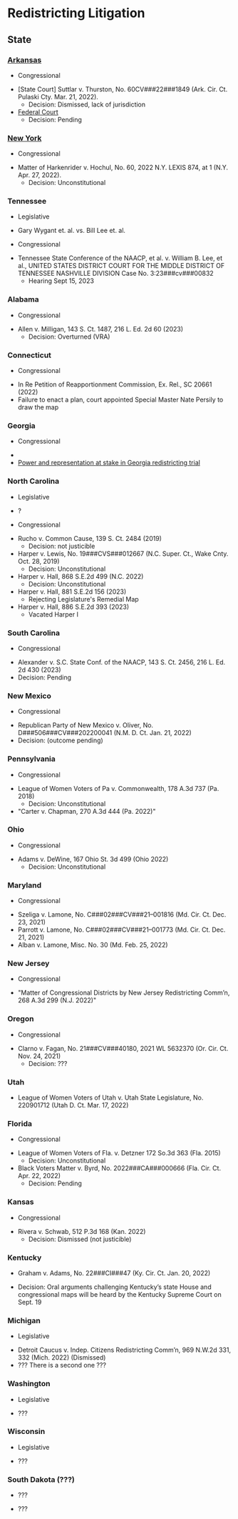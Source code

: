 # Redistricting Litigation

## State

### [Arkansas](https://github.com/jcervas/districting/tree/master/Case%20Briefs/Arkansas)
-  Congressional
  + [State Court] Suttlar v. Thurston, No. 60CV###22###1849 (Ark. Cir. Ct. Pulaski Cty. Mar. 21, 2022). 
       * Decision: Dismissed, lack of jurisdiction
  + [Federal Court](https://apnews.com/article/voting###rights###voting###arkansas###race###and###ethnicity###legislature###7cf9703c3191556df750d774420510ce)
       * Decision: Pending

### [New York](https://github.com/jcervas/districting/tree/master/Case%20Briefs/New%20York)
-  Congressional
  + Matter of Harkenrider v. Hochul, No. 60, 2022 N.Y. LEXIS 874, at 1 (N.Y. Apr. 27, 2022).
       * Decision: Unconstitutional

### Tennessee
-  Legislative
  + Gary Wygant et. al. vs. Bill Lee et. al.
-  Congressional
  + Tennessee State Conference of the NAACP, et al. v. William B. Lee, et al., UNITED STATES DISTRICT COURT FOR THE MIDDLE DISTRICT OF TENNESSEE NASHVILLE DIVISION Case No. 3:23###cv###00832
       * Hearing Sept 15, 2023

### Alabama
-  Congressional
  + Allen v. Milligan, 143 S. Ct. 1487, 216 L. Ed. 2d 60 (2023)
       * Decision: Overturned (VRA)
### Connecticut
-  Congressional
  + In Re Petition of Reapportionment Commission, Ex. Rel., SC 20661 (2022)
  + Failure to enact a plan, court appointed Special Master Nate Persily to draw the map

### Georgia
-  Congressional
  + 
  + [Power and representation at stake in Georgia redistricting trial](https://www.ajc.com/politics/redistricting###trial###could###throw###out###georgias###republican###drawn###maps/2FLMYKW4RBB3BHTLNMUDFTQ3VA/)

### North Carolina
-  Legislative
  + ?
-  Congressional
  + Rucho v. Common Cause, 139 S. Ct. 2484 (2019)
       * Decision: not justicible
  + Harper v. Lewis, No. 19###CVS###012667 (N.C. Super. Ct., Wake Cnty. Oct. 28, 2019)
       * Decision: Unconstitutional
  + Harper v. Hall, 868 S.E.2d 499 (N.C. 2022)
       * Decision: Unconstitutional
  + Harper v. Hall, 881 S.E.2d 156 (2023)
       * Rejecting Legislature's Remedial Map
  + Harper v. Hall, 886 S.E.2d 393 (2023)
       * Vacated Harper I

### South Carolina
-  Congressional
  + Alexander v. S.C. State Conf. of the NAACP, 143 S. Ct. 2456, 216 L. Ed. 2d 430 (2023)
  + Decision: Pending

### New Mexico
-  Congressional
  + Republican Party of New Mexico v. Oliver, No. D###506###CV###202200041 (N.M. D. Ct. Jan. 21, 2022) 
  + Decision: (outcome pending)

### Pennsylvania
-  Congressional
  + League of Women Voters of Pa v. Commonwealth, 178 A.3d 737 (Pa. 2018)
       * Decision: Unconstitutional
  + "Carter v. Chapman, 270 A.3d 444 (Pa. 2022)"

### Ohio
-  Congressional
  + Adams v. DeWine, 167 Ohio St. 3d 499 (Ohio 2022)
       * Decision: Unconstitutional

### Maryland
-  Congressional
  + Szeliga v. Lamone, No. C###02###CV###21–001816 (Md. Cir. Ct. Dec. 23, 2021)
  + Parrott v. Lamone, No. C###02###CV###21–001773 (Md. Cir. Ct. Dec. 21, 2021)
  + Alban v. Lamone, Misc. No. 30 (Md. Feb. 25, 2022)

### New Jersey
-  Congressional
  + "Matter of Congressional Districts by New Jersey Redistricting Comm’n, 268 A.3d 299 (N.J. 2022)"

### Oregon
-  Congressional
  + Clarno v. Fagan, No. 21###CV###40180, 2021 WL 5632370 (Or. Cir. Ct. Nov. 24, 2021)
       * Decision: ???
### Utah
-  League of Women Voters of Utah v. Utah State Legislature, No. 220901712 (Utah D. Ct. Mar. 17, 2022)

### Florida
-  Congressional
  + League of Women Voters of Fla. v. Detzner 172 So.3d 363 (Fla. 2015)
       * Decision: Unconstitutional
  + Black Voters Matter v. Byrd, No. 2022###CA###000666 (Fla. Cir. Ct. Apr. 22, 2022)
       * Decision: Pending

### Kansas
-  Congressional
  + Rivera v. Schwab, 512 P.3d 168 (Kan. 2022)
       * Decision: Dismissed (not justicible)

### Kentucky
-  Graham v. Adams, No. 22###CI###47 (Ky. Cir. Ct. Jan. 20, 2022)
  + Decision: Oral arguments challenging Kentucky’s state House and congressional maps will be heard by the Kentucky Supreme Court on Sept. 19

### Michigan
-  Legislative
  + Detroit Caucus v. Indep. Citizens Redistricting Comm’n, 969 N.W.2d 331, 332 (Mich. 2022) (Dismissed)
  + ??? There is a second one ???

### Washington
-  Legislative
  + ???

### Wisconsin
-  Legislative
  + ???

### South Dakota (???)
-  ???
  + ???
